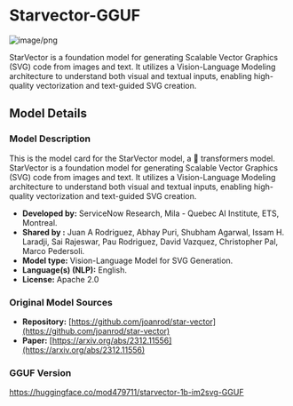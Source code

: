 # Starvector-GGUF

![image/png](https://cdn-uploads.huggingface.co/production/uploads/65c27c201b5b51dd4814fcd2/ULL7FkrMHA38I8olD7nEh.png)

StarVector is a foundation model for generating Scalable Vector Graphics (SVG) code from images and text. It utilizes a Vision-Language Modeling architecture to understand both visual and textual inputs, enabling high-quality vectorization and text-guided SVG creation.

## Model Details

### Model Description

This is the model card for the StarVector model, a 🤗 transformers model. StarVector is a foundation model for generating Scalable Vector Graphics (SVG) code from images and text. It utilizes a Vision-Language Modeling architecture to understand both visual and textual inputs, enabling high-quality vectorization and text-guided SVG creation.

- **Developed by:** ServiceNow Research, Mila - Quebec AI Institute, ETS, Montreal.
- **Shared by :** Juan A Rodriguez, Abhay Puri, Shubham Agarwal, Issam H. Laradji, Sai Rajeswar, Pau Rodriguez, David Vazquez, Christopher Pal, Marco Pedersoli.
- **Model type:** Vision-Language Model for SVG Generation.
- **Language(s) (NLP):** English.
- **License:** Apache 2.0

### Original Model Sources

- **Repository:** [https://github.com/joanrod/star-vector](https://github.com/joanrod/star-vector)
- **Paper:** [https://arxiv.org/abs/2312.11556](https://arxiv.org/abs/2312.11556)

### GGUF Version

https://huggingface.co/mod479711/starvector-1b-im2svg-GGUF
